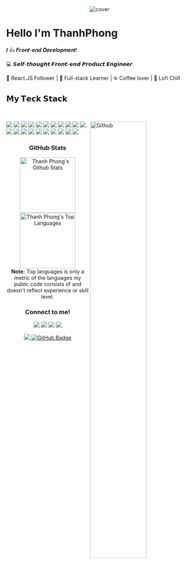 <div align="center">
<img width="" height = "" src="https://miro.medium.com/max/1444/1*Z5-lWkyzcRB5ahgm9qyxvg.png" alt="cover" />
</div>


# Hello I'm ThanhPhong
<!--
[![](https://img.shields.io/badge/-@xiaoluoboding-%231DA1F2?style=flat-square&logo=twitter&logoColor=ffffff)](https://twitter.com/xiaoluoboding)
[![](https://img.shields.io/badge/-@xiaoluoboding-%23181717?style=flat-square&logo=github)](https://github.com/xiaoluoboding)
[![](https://img.shields.io/badge/-@xiaoluoboding-%23000000?style=flat-square&logo=codepen)](https://codepen.io/xiaoluoboding)
[![](https://img.shields.io/badge/-@xiaoluoboding-%23000000?style=flat-square&logo=codesandbox)](https://codesandbox.io/u/xiaoluoboding)
[![](https://img.shields.io/website?color=0ab9e6&style=flat-square&up_message=xlbd.me&url=https%3A%2F%2Fxlbd.me)](https://xlbd.me)
-->

𝑰 👍 𝑭𝒓𝒐𝒏𝒕-𝒆𝒏𝒅 𝑫𝒆𝒗𝒆𝒍𝒐𝒑𝒎𝒆𝒏𝒕!

:computer: 𝙎𝙚𝙡𝙛-𝙩𝙝𝙤𝙪𝙜𝙝𝙩 𝙁𝙧𝙤𝙣𝙩-𝙚𝙣𝙙 𝙋𝙧𝙤𝙙𝙪𝙘𝙩 𝙀𝙣𝙜𝙞𝙣𝙚𝙚𝙧.

🖖 React.JS Follower | 🔐 Full-stack Learner | ☕️ Coffee lover | 🌵 Lofi Chill

## 𝗠𝘆 𝗧𝗲𝗰𝗸 𝗦𝘁𝗮𝗰𝗸
<br>
<p >

<img width="55%" align="right" alt="Github" src="https://raw.githubusercontent.com/onimur/.github/master/.resources/git-header.svg" />
<img src="https://img.shields.io/badge/HTML5-282C34?style=for-the-badge&logo=html5&logoColor=E34F26" />
<img src="https://img.shields.io/badge/CSS3-282C34?style=for-the-badge&logo=css3&logoColor=1572B6" />
<img src="https://img.shields.io/badge/JavaScript-282C34?style=for-the-badge&logo=JavaScript&logoColor=F7DF1E" />
<img src="https://img.shields.io/badge/SASS-282C34?style=for-the-badge&logo=sass&logoColor=CC6699" />
<img src="https://img.shields.io/badge/gulp-282C34?style=for-the-badge&logo=gulp&logoColor=CF4647" />
<img src="https://img.shields.io/badge/pug-282C34?style=for-the-badge&logo=pug&logoColor=A86454" />
  <img src="https://img.shields.io/badge/Bootstrap-282C34?style=for-the-badge&logo=Bootstrap&logoColor=7952B3" />
<img src="https://img.shields.io/badge/materialize%20css-282C34?style=for-the-badge&logo=Matomo&logoColor=EF2D5E" />
<img src="https://img.shields.io/badge/Bulma-282C34?style=for-the-badge&logo=Bulma&logoColor=00D1B2" />
<img src="https://img.shields.io/badge/Tailwind%20CSS-282C34?style=for-the-badge&logo=Tailwind%20CSS&logoColor=06B6D4" />
<img src="https://img.shields.io/badge/react-282C34?style=for-the-badge&logo=react&logoColor=61DAFB" />
<img src="https://img.shields.io/badge/React%20Router-282C34?style=for-the-badge&logo=React%20Router&logoColor=CA4245" />
<img src="https://img.shields.io/badge/material%20ui-282C34?style=for-the-badge&logo=mui&logoColor=007FFF"/>
<img src="https://img.shields.io/badge/Ant%20Design-282C34?style=for-the-badge&logo=Ant%20Design&logoColor=0170FE"/>
<img src="https://img.shields.io/badge/Chakra%20UI-282C34?style=for-the-badge&logo=Chakra%20UI&logoColor=319795"/>
<img src="https://img.shields.io/badge/Firebase-282C34?style=for-the-badge&logo=Firebase&logoColor=FFCA28"/>
<img src="https://img.shields.io/badge/vite-282C34?style=for-the-badge&logo=vite&logoColor=646CFF"/>
<img src="https://img.shields.io/badge/postman-282C34?style=for-the-badge&logo=postman&logoColor=FF6C37"/>
<img src="https://img.shields.io/badge/JEST-282C34?style=for-the-badge&logo=jest&logoColor=C21325"/>
<img src="https://img.shields.io/badge/npm-282C34?style=for-the-badge&logo=npm&logoColor=CB3837"/>
<img src="https://img.shields.io/badge/yarn-282C34?style=for-the-badge&logo=yarn&logoColor=2C8EBB"/>

</p>


<!-- https://simpleicons.org/ -->

<h3 align="center"> GitHub Stats </h3>

<!-- https://github.com/anuraghazra/github-readme-stats -->

<p align="center">
  <a href="https://github.com/HiImPhong/github-readme-stats"><img alt="Thanh Phong's Github Stats" wight="400px" height="150px" src="https://github-readme-stats.vercel.app/api?username=FOG-ntp&count_private=true&show_icons=true&theme=tokyonight&hide_border=true" /></a>
  <a href="https://github.com/HiImPhong/github-readme-stats"><img alt="Thanh Phong's Top Languages" width="autoauto" height="150px" src="https://github-readme-stats.vercel.app/api/top-langs/?username=FOG-ntp&layout=compact&theme=tokyonight&hide_border=true" /></a>
<br/>
<b>Note:</b> Top languages is only a metric of the languages my public code consists of and doesn't reflect experience or skill level.
</p>

<h3 align="center"> Connect to me! </h3>

<!-- https://icons8.com -->

<p align="center">
<a href = ""><img src="https://img.icons8.com/fluent/48/000000/linkedin.png"/></a>
<a href = ""><img src="https://img.icons8.com/fluent/48/000000/twitter.png"/></a>
<a href = ""><img src="https://img.icons8.com/fluent/48/000000/instagram-new.png"/></a>
<a href = ""><img src="https://img.icons8.com/fluent/48/000000/facebook.png"/></a>
</p>

<p align="center">
<a href="https://github.com/Meghna-DAS/github-profile-views-counter">
    <img src="https://komarev.com/ghpvc/?username=HiImPhong">
</a>
<a href="https://github.com/HiImPhong?tab=followers"><img src="https://img.shields.io/github/followers/FOG-ntp?label=Followers&style=social" alt="GitHub Badge"></a>
</p>




















<!--
<h2 align="center">🎯 Next Time</h2>
<br>
<p align="center">
<img src="https://img.shields.io/badge/Next.js-282C34?style=for-the-badge&logo=Next.js&logoColor=ffffff" />
<img src="https://img.shields.io/badge/redux-282C34?style=for-the-badge&logo=redux&logoColor=764ABC" />
<img src="https://img.shields.io/badge/Redux%20Saga-282C34?style=for-the-badge&logo=Redux-Saga&logoColor=999999" />
<img src="https://img.shields.io/badge/MongoDB-282C34?style=for-the-badge&logo=MongoDB&logoColor=47A248" />
<img src="https://img.shields.io/badge/Express-282C34?style=for-the-badge&logo=Express&logoColor=ffffff" />
<img src="https://img.shields.io/badge/Node.js-282C34?style=for-the-badge&logo=Node.js&logoColor=339933" />
<img src="https://img.shields.io/badge/React%20Query-282C34?style=for-the-badge&logo=React%20Query&logoColor=FF4154" />
<img src="https://img.shields.io/badge/Vue.js-282C34?style=for-the-badge&logo=Vue.js&logoColor=4FC08D" />
<img src="https://img.shields.io/badge/Nuxt.js-282C34?style=for-the-badge&logo=Nuxt.js&logoColor=#00DC82" />
<img src="https://img.shields.io/badge/Vuetify-282C34?style=for-the-badge&logo=Vuetify&logoColor=1867C0" />
<img src="https://img.shields.io/badge/Buefy-282C34?style=for-the-badge&logo=Buefy&logoColor=7957D5" />
<img src="https://img.shields.io/badge/Svelte-282C34?style=for-the-badge&logo=Svelte&logoColor=FF3E00" />
<img src="https://img.shields.io/badge/-SvelteKit-282C34?style=for-the-badge&logo=Svelte&logoColor=white" />
<img src="https://img.shields.io/badge/Blogger-282C34?style=for-the-badge&logo=Blogger&logoColor=FF5722" />
<img src="https://img.shields.io/badge/WordPress-282C34?style=for-the-badge&logo=WordPress&logoColor=21759B" />
<img src="https://img.shields.io/badge/TypeScript-282C34?style=for-the-badge&logo=TypeScript&logoColor=3178C6" />
<img src="https://img.shields.io/badge/JSON%20Web%20Tokens-282C34?style=for-the-badge&logo=JSON%20Web%20Tokens&logoColor=ffffff" />
<img src="https://img.shields.io/badge/Three.js-282C34?style=for-the-badge&logo=Three.js&logoColor=ffffff" />
<img src="https://img.shields.io/badge/Socket.io-282C34?style=for-the-badge&logo=Socket.io&logoColor=ffffff" />
</p>


<h3 align="center"> GitHub Stats </h3>
-->


